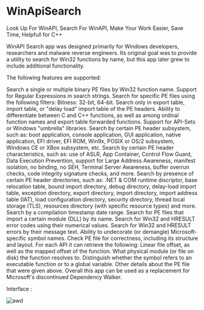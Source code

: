 # WinApiSearch


Look Up For WinAPI, Search For WinAPI,  Make Your Work Easier, Save Time, Helpfull for C++


WinAPI Search app was designed primarily for Windows developers, researchers and malware reverse engineers. Its original goal was to provide a utility to search for Win32 functions by name, but this app later grew to include additional functionality.

The following features are supported:

Search a single or multiple binary PE files by Win32 function name.
Support for Regular Expressions in search strings.
Search for specific PE files using the following filters:
Bitness: 32-bit, 64-bit.
Search only in export table, import table, or "delay load" import table of the PE headers.
Ability to differentiate between C and C++ functions, as well as among ordinal function names and export table forwarded functions.
Support for API-Sets or Windows "umbrella" libraries.
Search by certain PE header subsystem, such as: boot application, console application, GUI application, native application, EFI driver, EFI ROM, Win9x, POSIX or OS/2 subsystem, Windows CE or XBox subsystem, etc.
Search by certain PE header characteristics, such as: use of ASLR, App Container, Control Flow Guard, Data Execution Prevention, support for Large Address Awareness, manifest isolation, no binding, no SEH, Terminal Server Awareness, buffer overrun checks, code integrity signature checks, and more.
Search by presence of certain PE header directories, such as: .NET & COM runtime discriptor, base relocation table, bound import directory, debug directory, delay-load import table, exception directory, export directory, import directory, import address table (IAT), load configuration directory, security directory, thread local storage (TLS), resources directory (with specific resource types) and more.
Search by a compilation timestamp date range.
Search for PE files that import a certain module (DLL) by its name.
Search for Win32 and HRESULT error codes using their numerical values.
Search for Win32 and HRESULT errors by their message text.
Ability to undecorate (or demangle) Microsoft-specific symbol names.
Check PE file for correctness, including its structure and layout.
For each API it can retrieve the following:
Linear file offset, as well as the mapped offset of the function.
What physical module (or file on disk) the function resolves to.
Distinguish whether the symbol refers to an executable function or to a global variable.
Other details about the PE file that were given above.
Overall this app can be used as a replacement for Microsoft's discontinued Dependency Walker.



Interface :

![awd](https://user-images.githubusercontent.com/127977328/225385826-4fbdf4df-aeda-4f2a-b004-173e6574eb12.jpg)
